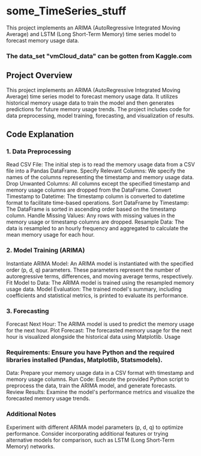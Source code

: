 # some_TimeSeries_stuff
This project implements an ARIMA (AutoRegressive Integrated Moving Average) and LSTM (Long Short-Term Memory)  time series model to forecast memory usage data. 
### The data_set "vmCloud_data" can be gotten from Kaggle.com 
## Project Overview
This project implements an ARIMA (AutoRegressive Integrated Moving Average) time series model to forecast memory usage data. It utilizes historical memory usage data to train the model and then generates predictions for future memory usage trends. The project includes code for data preprocessing, model training, forecasting, and visualization of results.

## Code Explanation
### 1. Data Preprocessing
Read CSV File: The initial step is to read the memory usage data from a CSV file into a Pandas DataFrame.
Specify Relevant Columns: We specify the names of the columns representing the timestamp and memory usage data.
Drop Unwanted Columns: All columns except the specified timestamp and memory usage columns are dropped from the DataFrame.
Convert Timestamp to Datetime: The timestamp column is converted to datetime format to facilitate time-based operations.
Sort DataFrame by Timestamp: The DataFrame is sorted in ascending order based on the timestamp column.
Handle Missing Values: Any rows with missing values in the memory usage or timestamp columns are dropped.
Resample Data: The data is resampled to an hourly frequency and aggregated to calculate the mean memory usage for each hour.
### 2. Model Training (ARIMA)
Instantiate ARIMA Model: An ARIMA model is instantiated with the specified order (p, d, q) parameters. These parameters represent the number of autoregressive terms, differences, and moving average terms, respectively.
Fit Model to Data: The ARIMA model is trained using the resampled memory usage data.
Model Evaluation: The trained model's summary, including coefficients and statistical metrics, is printed to evaluate its performance.
### 3. Forecasting
Forecast Next Hour: The ARIMA model is used to predict the memory usage for the next hour.
Plot Forecast: The forecasted memory usage for the next hour is visualized alongside the historical data using Matplotlib.
Usage
### Requirements: Ensure you have Python and the required libraries installed (Pandas, Matplotlib, Statsmodels).
  Data: Prepare your memory usage data in a CSV format with timestamp and memory usage columns.
  Run Code: Execute the provided Python script to preprocess the data, train the ARIMA model, and generate forecasts.
  Review Results: Examine the model's performance metrics and visualize the forecasted memory usage trends.
### Additional Notes
  Experiment with different ARIMA model parameters (p, d, q) to optimize performance.
  Consider incorporating additional features or trying alternative models for comparison, such as LSTM (Long Short-Term Memory) networks.
